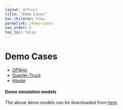 ```yaml
---
layout: default
title: "Demo Cases"
has_children: true
permalink: /demo-cases
nav_order: 5
has_toc: false
---
```


# Demo Cases

- [DPShip](./cse-demo-app/DPShip)
- [Quarter-Truck](./cse-demo-app/Quarter-Truck)
- [House](./cse-demo-app/House)


#### Demo simulation models
The above demo models can be downloaded from [here](https://github.com/open-simulation-platform/cse-demos).